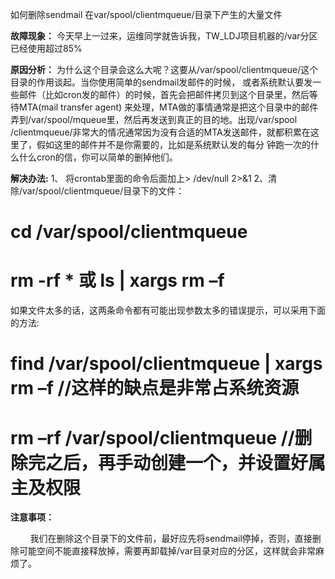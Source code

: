 <!--
author: vaster
date: 2013-09-23 00:48:55
title: 如何删除sendmail 在var/spool/clientmqueue/目录下产生的大量文件
tags: Linux
category: Linux,Linux基础
status: publish
summary: 如何删除sendmail 在var/spool/clientmqueue/目录下产生的大量文件故障现象：今天早上一过来，运维同学就告诉我，TW_LDJ项目机器的/var分区已经使用超过85%原因分析：为什么这个目录会这么大呢？这要从/var/spool/clientmqueue/
-->

如何删除sendmail 在var/spool/clientmqueue/目录下产生的大量文件

<strong>故障现象：</strong>
今天早上一过来，运维同学就告诉我，TW_LDJ项目机器的/var分区已经使用超过85%

<strong>原因分析：</strong>
为什么这个目录会这么大呢？这要从/var/spool/clientmqueue/这个目录的作用谈起。当你使用简单的sendmail发邮件的时候， 或者系统默认要发一些邮件（比如cron发的邮件）的时候，首先会把邮件拷贝到这个目录里，然后等待MTA(mail transfer agent) 来处理，MTA做的事情通常是把这个目录中的邮件弄到/var/spool/mqueue里，然后再发送到真正的目的地。出现/var/spool /clientmqueue/非常大的情况通常因为没有合适的MTA发送邮件，就都积累在这里了，假如这里的邮件并不是你需要的，比如是系统默认发的每分 钟跑一次的什么什么cron的信，你可以简单的删掉他们。

<strong>解决办法:</strong>
1、 将crontab里面的命令后面加上&gt; /dev/null 2&gt;&amp;1
2、清除/var/spool/clientmqueue/目录下的文件：
# cd /var/spool/clientmqueue
# rm -rf * 或 ls | xargs rm –f
如果文件太多的话，这两条命令都有可能出现参数太多的错误提示，可以采用下面的方法:
# find /var/spool/clientmqueue | xargs rm –f //这样的缺点是非常占系统资源
# rm –rf /var/spool/clientmqueue //删除完之后，再手动创建一个，并设置好属主及权限
<p align="left"><b>注意事项：</b></p>
<p align="left">        我们在删除这个目录下的文件前，最好应先将sendmail停掉，否则，直接删除可能空间不能直接释放掉，需要再卸载掉/var目录对应的分区，这样就会非常麻烦了。</p>